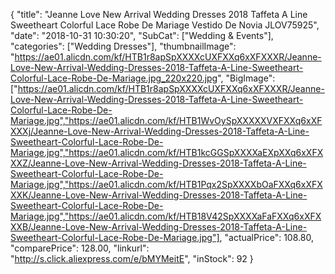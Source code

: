 {
	"title": "Jeanne Love New Arrival Wedding Dresses 2018 Taffeta A Line Sweetheart Colorful Lace Robe De Mariage Vestido De Novia JLOV75925",
	"date": "2018-10-31 10:30:20",
	"SubCat": ["Wedding & Events"],
	"categories": ["Wedding Dresses"],
	"thumbnailImage": "https://ae01.alicdn.com/kf/HTB1r8apSpXXXXcUXFXXq6xXFXXXR/Jeanne-Love-New-Arrival-Wedding-Dresses-2018-Taffeta-A-Line-Sweetheart-Colorful-Lace-Robe-De-Mariage.jpg_220x220.jpg",
	"BigImage": ["https://ae01.alicdn.com/kf/HTB1r8apSpXXXXcUXFXXq6xXFXXXR/Jeanne-Love-New-Arrival-Wedding-Dresses-2018-Taffeta-A-Line-Sweetheart-Colorful-Lace-Robe-De-Mariage.jpg","https://ae01.alicdn.com/kf/HTB1WvOySpXXXXXVXFXXq6xXFXXXj/Jeanne-Love-New-Arrival-Wedding-Dresses-2018-Taffeta-A-Line-Sweetheart-Colorful-Lace-Robe-De-Mariage.jpg","https://ae01.alicdn.com/kf/HTB1kcGGSpXXXXaEXpXXq6xXFXXXZ/Jeanne-Love-New-Arrival-Wedding-Dresses-2018-Taffeta-A-Line-Sweetheart-Colorful-Lace-Robe-De-Mariage.jpg","https://ae01.alicdn.com/kf/HTB1Pqx2SpXXXXbOaFXXq6xXFXXXK/Jeanne-Love-New-Arrival-Wedding-Dresses-2018-Taffeta-A-Line-Sweetheart-Colorful-Lace-Robe-De-Mariage.jpg","https://ae01.alicdn.com/kf/HTB18V42SpXXXXaFaFXXq6xXFXXXB/Jeanne-Love-New-Arrival-Wedding-Dresses-2018-Taffeta-A-Line-Sweetheart-Colorful-Lace-Robe-De-Mariage.jpg"],
	"actualPrice": 108.80,
	"comparePrice": 128.00,
	"linkurl": "http://s.click.aliexpress.com/e/bMYMeitE",
	"inStock": 92
}
